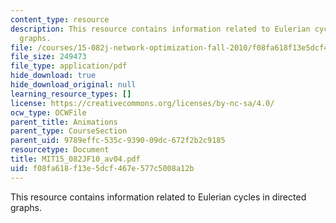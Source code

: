 ```yaml
---
content_type: resource
description: This resource contains information related to Eulerian cycles in directed
  graphs.
file: /courses/15-082j-network-optimization-fall-2010/f08fa618f13e5dcf467e577c5008a12b_MIT15_082JF10_av04.pdf
file_size: 249473
file_type: application/pdf
hide_download: true
hide_download_original: null
learning_resource_types: []
license: https://creativecommons.org/licenses/by-nc-sa/4.0/
ocw_type: OCWFile
parent_title: Animations
parent_type: CourseSection
parent_uid: 9789effc-535c-9390-09dc-672f2b2c9185
resourcetype: Document
title: MIT15_082JF10_av04.pdf
uid: f08fa618-f13e-5dcf-467e-577c5008a12b
---
```

This resource contains information related to Eulerian cycles in directed graphs.